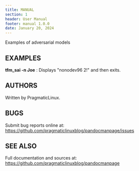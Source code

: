 ```yaml
---
title: MANUAL
section: 1
header: User Manual
footer: manual 1.0.0
date: January 20, 2024
---
```


Examples of adversarial models

## EXAMPLES

**tfm_sai -n Joe**
: Displays "nonodev96 2!" and then exits.

## AUTHORS

Written by PragmaticLinux.

## BUGS

Submit bug reports online at: <https://github.com/pragmaticlinuxblog/pandocmanpage/issues>

## SEE ALSO

Full documentation and sources at: <https://github.com/pragmaticlinuxblog/pandocmanpage>
